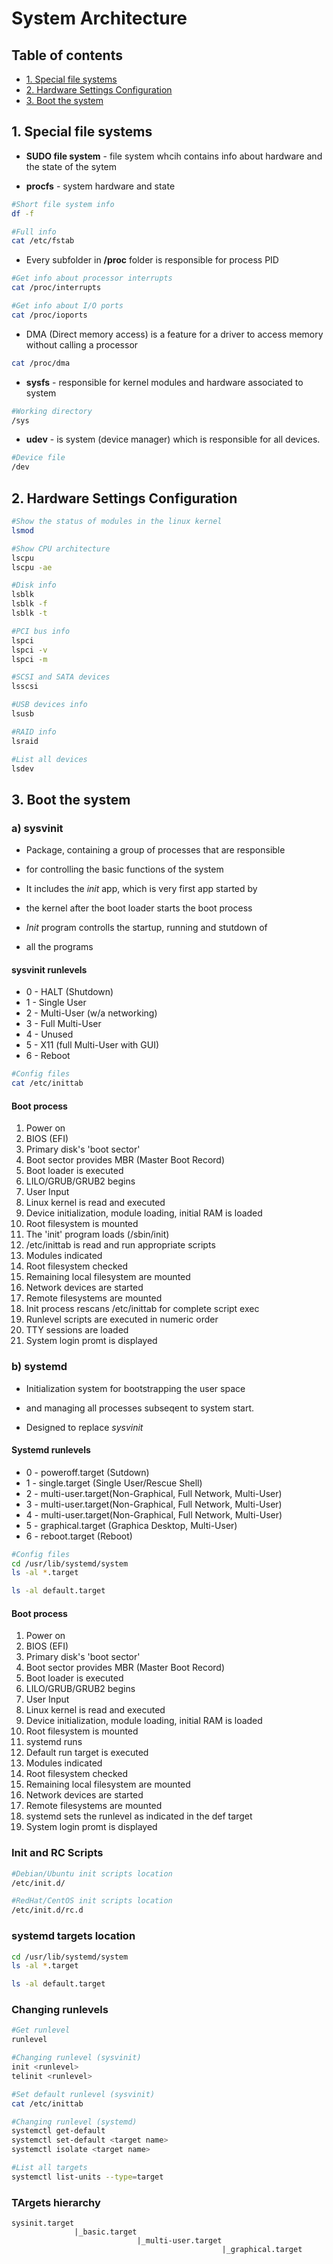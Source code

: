 # System Architecture

## Table of contents

- [1. Special file systems](#SFS)
- [2. Hardware Settings Configuration](#HSK)
- [3. Boot the system](#BTS)

## 1. Special file systems <a name="SFS"></a>

- **SUDO file system** - file system whcih contains info about hardware and the state of the sytem

- **procfs** - system hardware and state

```bash
#Short file system info 
df -f

#Full info
cat /etc/fstab
```
- Every subfolder in **/proc** folder is responsible for process PID

```bash
#Get info about processor interrupts
cat /proc/interrupts

#Get info about I/O ports
cat /proc/ioports
```

- DMA (Direct memory access) is a feature for a driver to access memory without calling a processor

```bash
cat /proc/dma
```

- **sysfs** - responsible for kernel modules and hardware associated to system

```bash
#Working directory
/sys
```

- **udev** - is system (device manager) which is responsible for all devices. 

```bash
#Device file
/dev
```

## 2. Hardware Settings Configuration <a name="HSK"></a>

```bash
#Show the status of modules in the linux kernel
lsmod

#Show CPU architecture
lscpu
lscpu -ae

#Disk info
lsblk
lsblk -f
lsblk -t

#PCI bus info
lspci
lspci -v
lspci -m

#SCSI and SATA devices
lsscsi

#USB devices info
lsusb

#RAID info
lsraid

#List all devices
lsdev
```

## 3. Boot the system <a name="BTS"></a>

### a) sysvinit

- Package, containing a group of processes that are responsible 
- for controlling the basic functions of the system

- It includes the *init* app, which is very first app started by 
- the kernel after the boot loader starts the boot process

- *Init* program controlls the startup, running and stutdown of
- all the programs

#### sysvinit runlevels

- 0 - HALT (Shutdown)
- 1 - Single User
- 2 - Multi-User (w/a networking)
- 3 - Full Multi-User
- 4 - Unused
- 5 - X11 (full Multi-User with GUI)
- 6 - Reboot

```bash
#Config files
cat /etc/inittab
```

#### Boot process 

1. Power on
2. BIOS (EFI)
3. Primary disk's 'boot sector'
4. Boot sector provides MBR (Master Boot Record)
5. Boot loader is executed
6. LILO/GRUB/GRUB2 begins
7. User Input
8. Linux kernel is read and executed
9. Device initialization, module loading, initial RAM is loaded
10. Root filesystem is mounted
11. The 'init' program loads (/sbin/init)
12. /etc/inittab is read and run appropriate scripts
13. Modules indicated
14. Root filesystem checked
15. Remaining local filesystem are mounted
16. Network devices are started
17. Remote filesystems are mounted
18. Init process rescans /etc/inittab for complete script exec
19. Runlevel scripts are executed in numeric order
20. TTY sessions are loaded
21. System login promt is displayed

### b) systemd

- Initialization system for bootstrapping the user space
- and managing all processes subseqent to system start.

- Designed to replace *sysvinit*

#### Systemd runlevels

- 0 - poweroff.target (Sutdown)
- 1 - single.target (Single User/Rescue Shell)
- 2 - multi-user.target(Non-Graphical, Full Network, Multi-User)
- 3 - multi-user.target(Non-Graphical, Full Network, Multi-User)
- 4 - multi-user.target(Non-Graphical, Full Network, Multi-User)
- 5 - graphical.target (Graphica Desktop, Multi-User)
- 6 - reboot.target (Reboot)

```bash
#Config files
cd /usr/lib/systemd/system
ls -al *.target

ls -al default.target
```

#### Boot process

1. Power on
2. BIOS (EFI) 
3. Primary disk's 'boot sector'
4. Boot sector provides MBR (Master Boot Record)
5. Boot loader is executed
6. LILO/GRUB/GRUB2 begins
7. User Input
8. Linux kernel is read and executed
9. Device initialization, module loading, initial RAM is loaded
10. Root filesystem is mounted
11. systemd runs
12. Default run target is executed
13. Modules indicated
14. Root filesystem checked
15. Remaining local filesystem are mounted
16. Network devices are started
17. Remote filesystems are mounted
18. systemd sets the runlevel as indicated in the def target
19. System login promt is displayed

### Init and RC Scripts

```bash
#Debian/Ubuntu init scripts location
/etc/init.d/

#RedHat/CentOS init scripts location
/etc/init.d/rc.d
```

### systemd targets location

```bash
cd /usr/lib/systemd/system
ls -al *.target

ls -al default.target
```

### Changing runlevels

```bash
#Get runlevel
runlevel

#Changing runlevel (sysvinit)
init <runlevel>
telinit <runlevel>

#Set default runlevel (sysvinit)
cat /etc/inittab

#Changing runlevel (systemd)
systemctl get-default
systemctl set-default <target name>
systemctl isolate <target name>

#List all targets
systemctl list-units --type=target
```

### TArgets hierarchy

```
sysinit.target
              |_basic.target
                            |_multi-user.target
                                               |_graphical.target
```
